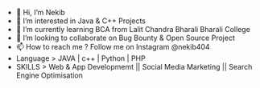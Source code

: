 - 👋 Hi, I’m Nekib
- 👀 I’m interested in Java & C++ Projects
- 🌱 I’m currently learning BCA from Lalit Chandra Bharali Bharali College
- 💞️ I’m looking to collaborate on Bug Bounty & Open Source Project
- 📫 How to reach me ? Follow me on Instagram @nekib404
- Language > JAVA | c++ | Python | PHP
- SKILLS > Web & App Developmemt || Social Media Marketing || Search Engine Optimisation

<!---
nekib404/nekib404 is a ✨ special ✨ repository because its `README.md` (this file) appears on your GitHub profile.
You can click the Preview link to take a look at your changes.
--->
